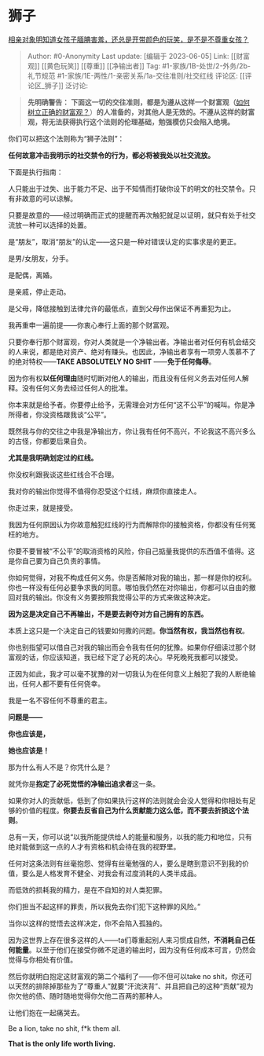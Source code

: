 # 狮子
[相亲对象明知道女孩子腼腆害羞，还总是开带颜色的玩笑，是不是不尊重女孩？](https://www.zhihu.com/question/394637427/answer/1226993718)

> Author: #0-Anonymity
> Last update: [编辑于 2023-06-05]
> Link: [[财富观]] [[黄色玩笑]] [[尊重]] [[净输出者]]
> Tag: #1-家族/1B-处世/2-外务/2b-礼节规范 #1-家族/1E-两性/1-亲密关系/1a-交往准则/社交红线
> 评论区: [[评论区_狮子]]
> 泛讨论:

> **先明确警告：**
> **下面这一切的交往准则，都是为遵从这样一个财富观（**[如何树立正确的财富观？](https://www.zhihu.com/question/314627020/answer/1193533378)）**的人准备的，对其他人是无效的。不遵从这样的财富观，将无法获得执行这个法则的伦理基础，勉强模仿只会陷入绝境。**

你们可以把这个法则称为“狮子法则”：

**任何故意冲击我明示的社交禁令的行为，都必将被我处以社交流放。**

下面是执行指南：

人只能出于过失、出于能力不足、出于不知情而打破你设下的明文的社交禁令。只有非故意的可以谅解。

只要是故意的——经过明确而正式的提醒而再次触犯就足以证明，就只有处于社交流放一种可以选择的处置。

是“朋友”，取消“朋友”的认定——这只是一种对错误认定的实事求是的更正。

是男/女朋友，分手。

是配偶，离婚。

是亲戚，停止走动。

是父母，降低接触到法律允许的最低点，直到父母作出保证不再重犯为止。

我再重申一遍前提——你衷心奉行上面的那个财富观。

只要你奉行那个财富观，你对人类就是一个净输出者。净输出者对任何有机会结交的人来说，都是绝对资产、绝对有赚头。也因此，净输出者享有一项旁人羡慕不了的绝对特权——**TAKE ABSOLUTELY NO SHIT** ——**免于任何侮辱**。

因为你有权**以任何理由**随时切断对他人的输出，而且没有任何义务去对任何人解释。没有任何义务去经过任何人的批准。

你本来就是给予者。你要停止给予，无需理会对方任何“这不公平”的喊叫。你是净所得者，你没资格跟我谈“公平”。

既然我与你的交往之中我是净输出方，你让我有任何不高兴，不论我这不高兴多么的古怪，你都要后果自负。

**尤其是我明确划定过的红线。**

你没权利跟我谈这些红线合不合理。

我对你的输出你觉得不值得你忍受这个红线，麻烦你直接走人。

你走过来，就是接受。

我因为任何原因认为你故意触犯红线的行为而解除你的接触资格，你都没有任何冤枉的地方。

你要不要冒被“不公平”的取消资格的风险，你自己掂量我提供的东西值不值得。这是你自己要为自己负责的事情。

你如何觉得，对我不构成任何义务。你是否解除对我的输出，那一样是你的权利。你也一样没有任何必要争求我的同意。哪怕我仍然在对你输出，你都可以自由的撤回对我的输出。你没有义务要按照我觉得公平的方式来做这种决定。

**因为这是决定自己不再输出，不是要去剥夺对方自己拥有的东西。**

本质上这只是一个决定自己的钱要如何撒的问题。**你当然有权，我当然也有权**。

你也别指望可以借自己对我的输出而会令我有任何的犹豫。如果你仔细读过那个财富观的话，你应该知道，我已经下定了必死的决心。早死晚死我都可以接受。

正因为如此，我才可以毫不犹豫的对一切我认为在任何意义上触犯了我的人断绝输出，任何人都不要有任何侥幸。

我是一名不容任何不尊重的君主。

**问题是——**

**你也应该是，**

**她也应该是！**

那为什么有人不是？你凭什么是？

就凭你是**抱定了必死觉悟的净输出追求者**这一条。

如果你对人的贡献低，低到了你如果执行这样的法则就会会没人觉得和你相处有足够的价值的程度。**你要去反省自己为什么贡献能力这么低，而不要去折损这个法则**。

总有一天，你可以说“以我所能提供给人的能量和服务，以我的能力和地位，只有绝对能做到这一点的人才有资格和机会待在我的视野里。

任何对这条法则有丝毫抱怨、觉得有丝毫勉强的人，要么是瞎到意识不到我的价值，要么是人格发育不健全、对我会有过度消耗的人类半成品。

而低效的损耗我的精力，是在不自知的对人类犯罪。

你们担当不起这样的罪责，所以我免去你们犯下这种罪的风险。”

当你以这样的觉悟去这样决定，你不会陷入孤独的。

因为这世界上存在很多这样的人——ta们尊重起别人来习惯成自然，**不消耗自己任何能量**。以至于他们在接受你微不足道的输出时，因为没有任何成本可言，仍然会觉得与你相处有价值。

然后你就明白抱定这财富观的第二个福利了——你不但可以take no shit，你还可以天然的排除掉那些为了“尊重人”就要“汗流浃背”、并且把自己的这种“贡献”视为你欠他的债、随时随地觉得你欠他二百两的那种人。

让他们抱在一起痛哭去。

Be a lion, take no shit, f\*k them all.

**That is the only life worth living.**
